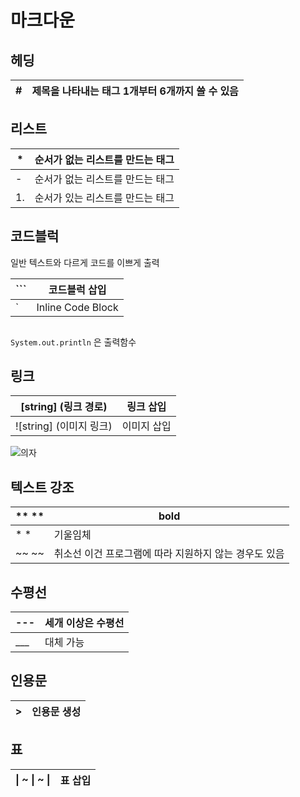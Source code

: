 # 마크다운

## 헤딩

| #    | 제목을 나타내는 태그 1개부터 6개까지 쓸 수 있음 |
| ---- | ----------------------------------------------- |



## 리스트

| *    | 순서가 없는 리스트를 만드는 태그 |
| ---- | -------------------------------- |
| -    | 순서가 없는 리스트를 만드는 태그 |
| 1.   | 순서가 있는 리스트를 만드는 태그 |



## 코드블럭

일반 텍스트와 다르게 코드를 이쁘게 출력

| ```  | 코드블럭 삽입     |
| ---- | ----------------- |
| `    | Inline Code Block |



``` java

```

`System.out.println` 은 출력함수



## 링크

| [string] (링크 경로)    | 링크 삽입   |
| ----------------------- | ----------- |
| ![string] (이미지 링크) | 이미지 삽입 |

![의자](markdown.assets/%EC%8A%A4%ED%81%AC%EB%A6%B0%EC%83%B7%202021-08-27%20%EC%98%A4%EC%A0%84%2010.22.18.png)



## 텍스트 강조

| ** ** | bold                                                  |
| ----- | ----------------------------------------------------- |
| * *   | 기울임체                                              |
| ~~ ~~ | 취소선 이건 프로그램에 따라 지원하지 않는 경우도 있음 |



## 수평선

| ---  | 세개 이상은 수평선 |
| ---- | ------------------ |
| ___  | 대체 가능          |



## 인용문

| >    | 인용문 생성 |
| ---- | ----------- |

> 



## 표

| \| ~ \| ~ \| | 표 삽입 |
| ------------ | ------- |





